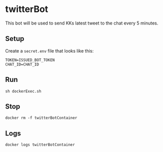 # twitterBot

This bot will be used to send KKs latest tweet to the chat every 5 minutes.

## Setup

Create a `secret.env` file that looks like this:
```
TOKEN=ISSUED_BOT_TOKEN
CHAT_ID=CHAT_ID
```

## Run
```
sh dockerExec.sh
```

## Stop
```
docker rm -f twitterBotContainer
```

## Logs
```
docker logs twitterBotContainer
```
